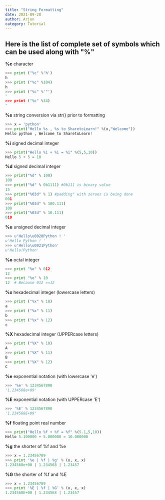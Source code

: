 ```yaml
---
title: "String Formatting"
date: 2021-09-28
author: Arjun
category: Tutorial
---
```


<h2>Here is the list of complete set of symbols which can be used along with "%"</h2>

**%c** character
```python
>>> print ("%c" %'h')
h
>>> print ("%c" %104)
h
>>> print ("%c" %'"')
"
>>> print ("%c" %34)
"
```

**%s**	string conversion via str() prior to formatting
```python
>>> x = 'python'
>>> print("Hello %s , %s to SharetoLearn!" %(x,"Welcome"))
Hello python , Welcome to SharetoLearn!
```

**%i**	signed decimal integer
```python
>>> print("Hello %i + %i = %i" %(5,5,10))
Hello 5 + 5 = 10
```

**%d**	signed decimal integer
```python
>>> print("%d" % 100)
100
>>> print("%d" % 0b1111) #0b111 is binary value
15
>>> print("%03d" % 1) #padding" with zeroes is being done
001
>>> print("%03d" % 100.111)
100
>>> print("%03d" % 10.111)
010
```

**%u**	unsigned decimal integer
```python
>>> u'Hello\u0020Python ! '
u'Hello Python ! '
>>> u'Hello\u0021Python'
u'Hello!Python'
```

**%o**	octal integer
```python
>>> print "%o" % 012
12
>>> print "%o" % 10
12  # Because 012 ==12
```

**%x**	hexadecimal integer (lowercase letters)
```python
>>> print ("%x" % 10)
a
>>> print ("%x" % 11)
b
>>> print ("%x" % 12)
c
```

**%X**	hexadecimal integer (UPPERcase letters)
```python
>>> print ("%X" % 10)
A
>>> print ("%X" % 11)
B
>>> print ("%X" % 12)
C
```

**%e**	exponential notation (with lowercase 'e')
```python
>>> '%e' % 1234567890
'1.234568e+09'
```

**%E**	exponential notation (with UPPERcase 'E')
```python
>>> '%E' % 1234567890
'1.234568E+09'
```

**%f**	floating point real number
```python
>>> print("Hello %f + %f = %f" %(5.1,5,10))
Hello 5.100000 + 5.000000 = 10.000000
```

**%g**	the shorter of %f and %e
```python
>>> x = 1.23456789
>>> print '%e | %f | %g' % (x, x, x)
1.234568e+00 | 1.234568 | 1.23457
```

**%G**	the shorter of %f and %E
```python
>>> x = 1.23456789
>>> print '%E | %f | %G' % (x, x, x)
1.234568E+00 | 1.234568 | 1.23457
```

